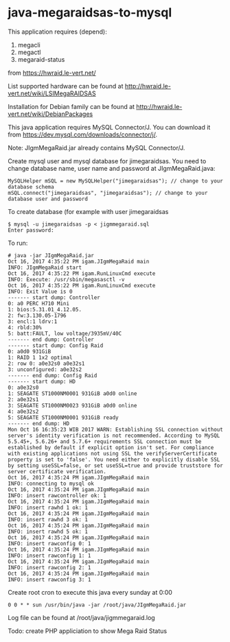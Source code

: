 # java-megaraidsas-to-mysql

This application requires (depend):
1. megacli
2. megactl
3. megaraid-status

from https://hwraid.le-vert.net/ 

List supported hardware can be found at http://hwraid.le-vert.net/wiki/LSIMegaRAIDSAS

Installation for Debian family can be found at http://hwraid.le-vert.net/wiki/DebianPackages

This java application requires MySQL Connector/J. You can download it from https://dev.mysql.com/downloads/connector/j/. 

Note: JIgmMegaRaid.jar already contains MySQL Connector/J.

Create mysql user and mysql database for jimegaraidsas. You need to change database name, user name and password at JIgmMegaRaid.java:

	MySQLHelper mSQL = new MySQLHelper("jimegaraidsas"); // change to your database schema
	mSQL.connect("jimegaraidsas", "jimegaraidsas"); // change to your database user and password


To create database (for example with user jimegaraidsas

	$ mysql -u jimegaraidsas -p < jigmmegaraid.sql
	Enter password:


To run:

	# java -jar JIgmMegaRaid.jar
	Oct 16, 2017 4:35:22 PM igam.JIgmMegaRaid main
	INFO: JIgmMegaRaid start
	Oct 16, 2017 4:35:22 PM igam.RunLinuxCmd execute
	INFO: Execute: /usr/sbin/megasasctl -v
	Oct 16, 2017 4:35:22 PM igam.RunLinuxCmd execute
	INFO: Exit Value is 0
	------- start dump: Controller
	0: a0 PERC H710 Mini
	1: bios:5.31.01_4.12.05.
	2: fw:3.130.05-1796
	3: encl:1 ldrv:1
	4: rbld:30%
	5: batt:FAULT, low voltage/3935mV/40C
	------- end dump: Controller
	------- start dump: Config Raid
	0: a0d0 931GiB
	1: RAID 1 1x2 optimal
	2: row 0: a0e32s0 a0e32s1
	3: unconfigured: a0e32s2
	------- end dump: Config Raid
	------- start dump: HD
	0: a0e32s0
	1: SEAGATE ST1000NM0001 931GiB a0d0 online
	2: a0e32s1
	3: SEAGATE ST1000NM0023 931GiB a0d0 online
	4: a0e32s2
	5: SEAGATE ST1000NM0001 931GiB ready
	------- end dump: HD
	Mon Oct 16 16:35:23 WIB 2017 WARN: Establishing SSL connection without server's identity verification is not recommended. According to MySQL 5.5.45+, 5.6.26+ and 5.7.6+ requirements SSL connection must be established by default if explicit option isn't set. For compliance with existing applications not using SSL the verifyServerCertificate property is set to 'false'. You need either to explicitly disable SSL by setting useSSL=false, or set useSSL=true and provide truststore for server certificate verification.
	Oct 16, 2017 4:35:24 PM igam.JIgmMegaRaid main
	INFO: connecting to mysql ok
	Oct 16, 2017 4:35:24 PM igam.JIgmMegaRaid main
	INFO: insert rawcontroller ok: 1
	Oct 16, 2017 4:35:24 PM igam.JIgmMegaRaid main
	INFO: insert rawhd 1 ok: 1
	Oct 16, 2017 4:35:24 PM igam.JIgmMegaRaid main
	INFO: insert rawhd 3 ok: 1
	Oct 16, 2017 4:35:24 PM igam.JIgmMegaRaid main
	INFO: insert rawhd 5 ok: 1
	Oct 16, 2017 4:35:24 PM igam.JIgmMegaRaid main
	INFO: insert rawconfig 0: 1
	Oct 16, 2017 4:35:24 PM igam.JIgmMegaRaid main
	INFO: insert rawconfig 1: 1
	Oct 16, 2017 4:35:24 PM igam.JIgmMegaRaid main
	INFO: insert rawconfig 2: 1
	Oct 16, 2017 4:35:24 PM igam.JIgmMegaRaid main
	INFO: insert rawconfig 3: 1


Create root cron to execute this java every sunday at 0:00

	0 0 * * sun /usr/bin/java -jar /root/java/JIgmMegaRaid.jar


Log file can be found at /root/java/jigmmegaraid.log


Todo: create PHP appliciation to show Mega Raid Status
